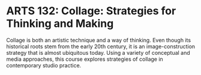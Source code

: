 # ARTS 132: Collage: Strategies for Thinking and Making

Collage is both an artistic technique and a way of thinking. Even though its historical roots stem from the early 20th century, it is an image-construction strategy that is almost ubiquitous today. Using a variety of conceptual and media approaches, this course explores strategies of collage in contemporary studio practice.
